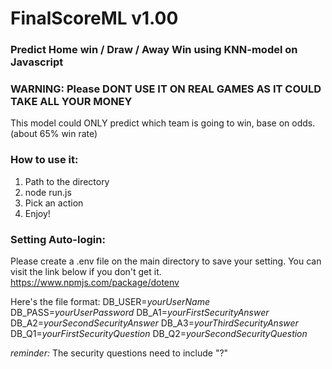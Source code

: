 # FinalScoreML v1.00

### Predict Home win / Draw / Away Win using KNN-model on Javascript



### WARNING: Please DONT USE IT ON REAL GAMES AS IT COULD TAKE ALL YOUR MONEY ###




This model could ONLY predict which team is going to win, base on odds.(about 65% win rate)


### How to use it: ###

1. Path to the directory
2. node run.js
3. Pick an action
4. Enjoy!

### Setting Auto-login:

Please create a .env file on the main directory to save your setting.
You can visit the link below if you don't get it.
https://www.npmjs.com/package/dotenv

Here's the file format:
DB_USER=*yourUserName*
DB_PASS=*yourUserPassword*
DB_A1=*yourFirstSecurityAnswer*
DB_A2=*yourSecondSecurityAnswer*
DB_A3=*yourThirdSecurityAnswer*
DB_Q1=*yourFirstSecurityQuestion*
DB_Q2=*yourSecondSecurityQuestion*

*reminder:* The security questions need to include "?"

